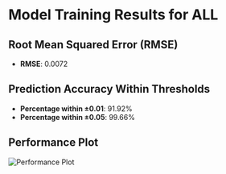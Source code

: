 # Model Training Results for ALL

## Root Mean Squared Error (RMSE)
- **RMSE**: 0.0072

## Prediction Accuracy Within Thresholds
- **Percentage within ±0.01**: 91.92%
- **Percentage within ±0.05**: 99.66%

## Performance Plot
![Performance Plot](../imgs/ALL.png)
